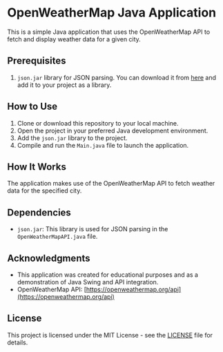 # OpenWeatherMap Java Application

This is a simple Java application that uses the OpenWeatherMap API to fetch and display weather data for a given city.

## Prerequisites


1. `json.jar` library for JSON parsing. You can download it from [here](https://jar-download.com/artifacts/org.json/json/20140107/source-code) and add it to your project as a library.

## How to Use

1. Clone or download this repository to your local machine.
2. Open the project in your preferred Java development environment.
3. Add the `json.jar` library to the project.
4. Compile and run the `Main.java` file to launch the application.

## How It Works

The application makes use of the OpenWeatherMap API to fetch weather data for the specified city.

## Dependencies

- `json.jar`: This library is used for JSON parsing in the `OpenWeatherMapAPI.java` file.

## Acknowledgments

- This application was created for educational purposes and as a demonstration of Java Swing and API integration.
- OpenWeatherMap API: [https://openweathermap.org/api](https://openweathermap.org/api)

## License

This project is licensed under the MIT License - see the [LICENSE](LICENSE) file for details.